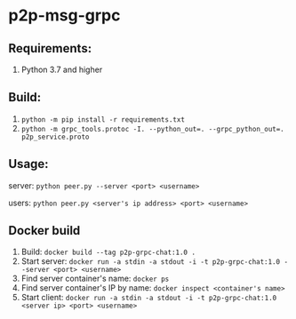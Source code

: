 # p2p-msg-grpc

## Requirements:
1. Python 3.7 and higher

## Build:
1. `python -m pip install -r requirements.txt`
2. `python -m grpc_tools.protoc -I. --python_out=. --grpc_python_out=. p2p_service.proto`

## Usage:

server:
```python peer.py --server <port> <username>```

users:
```python peer.py <server's ip address> <port> <username>```


## Docker build

1. Build:
`docker build --tag p2p-grpc-chat:1.0 .`
2. Start server:
`docker run -a stdin -a stdout -i -t p2p-grpc-chat:1.0 --server <port> <username>`
3. Find server container's name:
`docker ps`
4. Find server container's IP by name:
`docker inspect <container's name>`
5. Start client:
`docker run -a stdin -a stdout -i -t p2p-grpc-chat:1.0 <server ip> <port> <username>`